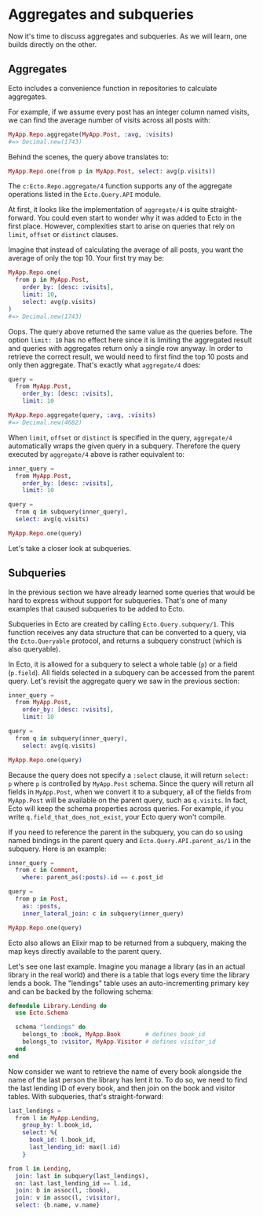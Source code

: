 # Aggregates and subqueries

Now it's time to discuss aggregates and subqueries. As we will learn, one builds directly on the other.

## Aggregates

Ecto includes a convenience function in repositories to calculate aggregates.

For example, if we assume every post has an integer column named visits, we can find the average number of visits across all posts with:

```elixir
MyApp.Repo.aggregate(MyApp.Post, :avg, :visits)
#=> Decimal.new(1743)
```

Behind the scenes, the query above translates to:

```elixir
MyApp.Repo.one(from p in MyApp.Post, select: avg(p.visits))
```

The `c:Ecto.Repo.aggregate/4` function supports any of the aggregate operations listed in the `Ecto.Query.API` module.

At first, it looks like the implementation of `aggregate/4` is quite straight-forward. You could even start to wonder why it was added to Ecto in the first place. However, complexities start to arise on queries that rely on `limit`, `offset` or `distinct` clauses.

Imagine that instead of calculating the average of all posts, you want the average of only the top 10. Your first try may be:

```elixir
MyApp.Repo.one(
  from p in MyApp.Post,
    order_by: [desc: :visits],
    limit: 10,
    select: avg(p.visits)
)
#=> Decimal.new(1743)
```

Oops. The query above returned the same value as the queries before. The option `limit: 10` has no effect here since it is limiting the aggregated result and queries with aggregates return only a single row anyway. In order to retrieve the correct result, we would need to first find the top 10 posts and only then aggregate. That's exactly what `aggregate/4` does:

```elixir
query =
  from MyApp.Post,
    order_by: [desc: :visits],
    limit: 10

MyApp.Repo.aggregate(query, :avg, :visits)
#=> Decimal.new(4682)
```

When `limit`, `offset` or `distinct` is specified in the query, `aggregate/4` automatically wraps the given query in a subquery. Therefore the query executed by `aggregate/4` above is rather equivalent to:

```elixir
inner_query =
  from MyApp.Post,
    order_by: [desc: :visits],
    limit: 10

query =
  from q in subquery(inner_query),
  select: avg(q.visits)

MyApp.Repo.one(query)
```

Let's take a closer look at subqueries.

## Subqueries

In the previous section we have already learned some queries that would be hard to express without support for subqueries. That's one of many examples that caused subqueries to be added to Ecto.

Subqueries in Ecto are created by calling `Ecto.Query.subquery/1`. This function receives any data structure that can be converted to a query, via the `Ecto.Queryable` protocol, and returns a subquery construct (which is also queryable).

In Ecto, it is allowed for a subquery to select a whole table (`p`) or a field (`p.field`). All fields selected in a subquery can be accessed from the parent query. Let's revisit the aggregate query we saw in the previous section:

```elixir
inner_query =
  from MyApp.Post,
    order_by: [desc: :visits],
    limit: 10

query =
  from q in subquery(inner_query),
    select: avg(q.visits)

MyApp.Repo.one(query)
```

Because the query does not specify a `:select` clause, it will return `select: p` where `p` is controlled by `MyApp.Post` schema. Since the query will return all fields in `MyApp.Post`, when we convert it to a subquery, all of the fields from `MyApp.Post` will be available on the parent query, such as `q.visits`. In fact, Ecto will keep the schema properties across queries. For example, if you write `q.field_that_does_not_exist`, your Ecto query won't compile.

If you need to reference the parent in the subquery, you can do so using named bindings in the parent query and `Ecto.Query.API.parent_as/1` in the subquery. Here is an example:

```elixir
inner_query =
  from c in Comment,
    where: parent_as(:posts).id == c.post_id

query =
  from p in Post,
    as: :posts,
    inner_lateral_join: c in subquery(inner_query)

MyApp.Repo.one(query)
```

Ecto also allows an Elixir map to be returned from a subquery, making the map keys directly available to the parent query.

Let's see one last example. Imagine you manage a library (as in an actual library in the real world) and there is a table that logs every time the library lends a book. The "lendings" table uses an auto-incrementing primary key and can be backed by the following schema:

```elixir
defmodule Library.Lending do
  use Ecto.Schema

  schema "lendings" do
    belongs_to :book, MyApp.Book       # defines book_id
    belongs_to :visitor, MyApp.Visitor # defines visitor_id
  end
end
```

Now consider we want to retrieve the name of every book alongside the name of the last person the library has lent it to. To do so, we need to find the last lending ID of every book, and then join on the book and visitor tables. With subqueries, that's straight-forward:

```elixir
last_lendings =
  from l in MyApp.Lending,
    group_by: l.book_id,
    select: %{
      book_id: l.book_id,
      last_lending_id: max(l.id)
    }

from l in Lending,
  join: last in subquery(last_lendings),
  on: last.last_lending_id == l.id,
  join: b in assoc(l, :book),
  join: v in assoc(l, :visitor),
  select: {b.name, v.name}
```
